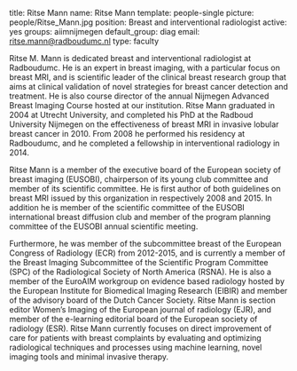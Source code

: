 title: Ritse Mann
name: Ritse Mann
template: people-single
picture: people/Ritse_Mann.jpg
position: Breast and interventional radiologist
active: yes
groups: aiimnijmegen
default_group: diag
email: ritse.mann@radboudumc.nl
type: faculty

Ritse M. Mann is dedicated breast and interventional radiologist at Radboudumc. 
He is an expert in breast imaging, with a particular focus on breast MRI, and is scientific leader of the clinical breast research group that aims at clinical validation of novel strategies for breast cancer detection and treatment. 
He is also course director of the annual Nijmegen Advanced Breast Imaging Course hosted at our institution.
Ritse Mann graduated in 2004 at Utrecht University, and completed his PhD at the Radboud University Nijmegen on the effectiveness of breast MRI in invasive lobular breast cancer in 2010.
From 2008 he performed his residency at Radboudumc, and he completed a fellowship in interventional radiology in 2014.

Ritse Mann is a member of the executive board of the European society of breast imaging (EUSOBI), 
chairperson of its young club committee and member of its scientific committee.
He is first author of both guidelines on breast MRI issued by this organization in respectively 2008 and 2015. 
In addition he is member of the scientific committee of the EUSOBI international breast diffusion club and
member of the program planning committee of the EUSOBI annual scientific meeting.

Furthermore, he was member of the subcommittee breast of the European Congress of Radiology (ECR) from 2012-2015,
and is currently a member of the Breast Imaging Subcommittee of the Scientific Program Committee (SPC) of the Radiological Society of North America (RSNA). 
He is also a member of the EuroAIM workgroup on evidence based radiology hosted by the European Institute for Biomedical Imaging Research (EIBIR) 
and member of the advisory board of the Dutch Cancer Society. Ritse Mann is section editor Women’s Imaging of the European journal of radiology (EJR), 
and member of the e-learning editorial board of the European society of radiology (ESR). Ritse Mann currently focuses on direct improvement of care for patients with breast complaints by evaluating
and optimizing radiological techniques and processes using machine learning, novel imaging tools and minimal invasive therapy.
